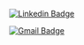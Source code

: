 [![Linkedin Badge](https://img.shields.io/badge/-LinkedIn-blue?style=flat-square&logo=Linkedin&logoColor=white&)](https://www.linkedin.com/in/cauamatheus/) 

[![Gmail Badge](https://img.shields.io/badge/-Gmail-c14438?style=flat-square&logo=Gmail&logoColor=white)](mailto:caua10000@gmail.com)
